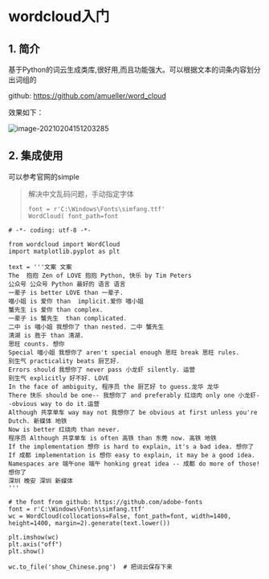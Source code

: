 # wordcloud入门

## 1. 简介

基于Python的词云生成类库,很好用,而且功能强大。可以根据文本的词条内容划分出词组的

github: https://github.com/amueller/word_cloud

效果如下：

![image-20210204151203285](https://zszblog.oss-cn-beijing.aliyuncs.com/zszblog/blogimage-master/img/image-20210204151203285.png)

## 2. 集成使用

可以参考官网的simple

>解决中文乱码问题，手动指定字体
>
>```
>font = r'C:\Windows\Fonts\simfang.ttf'
> WordCloud( font_path=font
>```

```
# -*- coding: utf-8 -*-

from wordcloud import WordCloud
import matplotlib.pyplot as plt

text = '''文案 文案
The  抱抱 Zen of LOVE 抱抱 Python, 快乐 by Tim Peters
公众号 公众号 Python 最好的 语言 语言
一辈子 is better LOVE than 一辈子.
喵小姐 is 爱你 than  implicit.爱你 喵小姐
蟹先生 is 爱你 than complex.
一辈子 is 蟹先生  than complicated.
二中 is 喵小姐 我想你了 than nested. 二中 蟹先生
清湖 is 胜于 than 清湖.
思旺 counts. 想你
Special 喵小姐 我想你了 aren't special enough 思旺 break 思旺 rules.
别生气 practicality beats 厨艺好.
Errors should 我想你了 never pass 小龙虾 silently. 运营
别生气 explicitly 好不好. LOVE
In the face of ambiguity, 程序员 the 厨艺好 to guess.龙华 龙华
There 快乐 should be one-- 我想你了 and preferably 红烧肉 only one 小龙虾--obvious way to do it.运营
Although 共享单车 way may not 我想你了 be obvious at first unless you're Dutch. 新媒体 地铁
Now is better 红烧肉 than never.
程序员 Although 共享单车 is often 高铁 than 东莞 now. 高铁 地铁
If the implementation 想你 is hard to explain, it's a bad idea. 想你了
If 成都 implementation is 想你 easy to explain, it may be a good idea.
Namespaces are 端午one 端午 honking great idea -- 成都 do more of those! 想你了
深圳 晚安 深圳 新媒体
'''

# the font from github: https://github.com/adobe-fonts
font = r'C:\Windows\Fonts\simfang.ttf'
wc = WordCloud(collocations=False, font_path=font, width=1400, height=1400, margin=2).generate(text.lower())

plt.imshow(wc)
plt.axis("off")
plt.show()

wc.to_file('show_Chinese.png')  # 把词云保存下来
```

